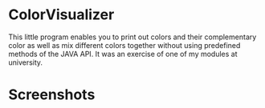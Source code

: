 # ColorVisualizer
This little program enables you to print out colors and their complementary color as well as mix different colors together without using predefined methods of the JAVA API. It was an exercise of one of my modules at university.

# Screenshots

